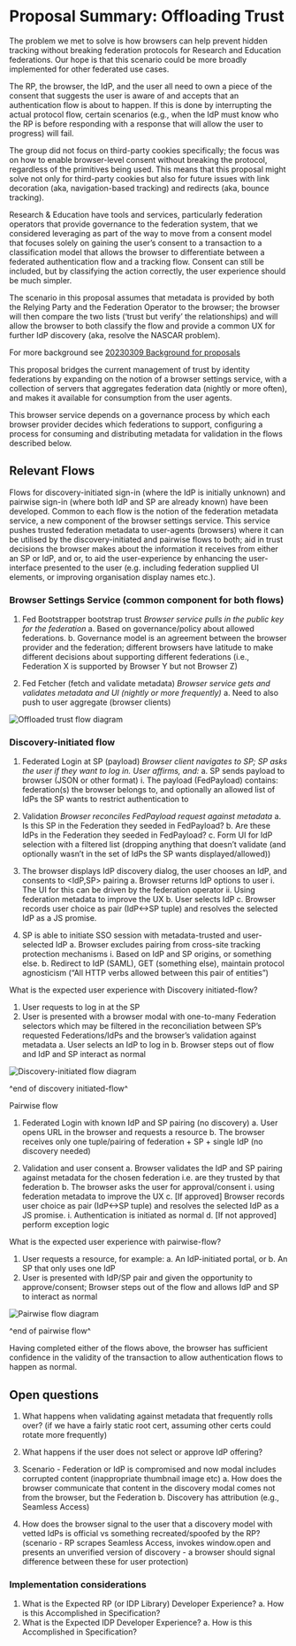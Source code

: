 # Proposal Summary: Offloading Trust
The problem we met to solve is how browsers can help prevent hidden tracking without breaking federation protocols for Research and Education federations. Our hope is that this scenario could be more broadly implemented for other federated use cases.

The RP, the browser, the IdP, and the user all need to own a piece of the consent that suggests the user is aware of and accepts that an authentication flow is about to happen. If this is done by interrupting the actual protocol flow, certain scenarios (e.g., when the IdP must know who the RP is before responding with a response that will allow the user to progress) will fail.

The group did not focus on third-party cookies specifically; the focus was on how to enable browser-level consent without breaking the protocol, regardless of the primitives being used. This means that this proposal might solve not only for third-party cookies but also for future issues with link decoration (aka, navigation-based tracking) and redirects (aka, bounce tracking).

Research & Education have tools and services, particularly federation operators that provide governance to the federation system, that we considered leveraging as part of the way to move from a consent model that focuses solely on gaining the user’s consent to a transaction to a classification model that allows the browser to differentiate between a federated authentication flow and a tracking flow. Consent can still be included, but by classifying the action correctly, the user experience should be much simpler.

The scenario in this proposal assumes that metadata is provided by both the Relying Party and the Federation Operator to the browser; the browser will then compare the two lists (‘trust but verify’ the relationships) and will allow the browser to both classify the flow and provide a common UX for further IdP discovery (aka, resolve the NASCAR problem).

For more background see [20230309 Background for proposals](https://docs.google.com/document/d/1L3O3fefitV6CxmoaG29JP9nYA9S9WAq2J2tJfIAR1yM/edit#)

This proposal bridges the current management of trust by identity federations by expanding on the notion of a browser settings service, with a collection of servers that aggregates federation data (nightly or more often), and makes it available for consumption from the user agents.

This browser service depends on a governance process by which each browser provider decides which federations to support, configuring a process for consuming and distributing metadata for validation in the flows described below.

## Relevant Flows
Flows for discovery-initiated sign-in (where the IdP is initially unknown) and pairwise sign-in (where both IdP and SP are already known) have been developed. Common to each flow is the notion of the federation metadata service, a new component of the browser settings service. This service pushes trusted federation metadata to user-agents (browsers) where it can be utilised by the discovery-initiated and pairwise flows to both; aid in trust decisions the browser makes about the information it receives from either an SP or IdP, and or, to aid the user-experience by enhancing the user-interface presented to the user (e.g. including federation supplied UI elements, or improving organisation display names etc.).

### Browser Settings Service (common component for both flows)
1. Fed Bootstrapper bootstrap trust
*Browser service pulls in the public key for the federation*
  a. Based on governance/policy about allowed federations.
  b. Governance model is an agreement between the browser provider and the federation; different browsers have latitude to make different decisions about supporting different federations (i.e., Federation X is supported by Browser Y but not Browser Z)

2. Fed Fetcher (fetch and validate metadata)
*Browser service gets and validates metadata and UI (nightly or more frequently)*
  a. Need to also push to user aggregate (browser clients)

![Offloaded trust flow diagram](https://user-images.githubusercontent.com/111496976/226541832-7821c86a-eb36-4414-b67e-234113db2513.png)

### Discovery-initiated flow
1. Federated Login at SP (payload)
*Browser client navigates to SP; SP asks the user if they want to log in. User affirms, and:*
  a. SP sends payload to browser (JSON or other format)
    i. The payload (FedPayload) contains: federation(s) the browser belongs to, and optionally an allowed list of IdPs the SP wants to restrict authentication to

2. Validation
*Browser reconciles FedPayload request against metadata*
  a. Is this SP in the Federation they seeded in FedPayload?
  b. Are these IdPs in the Federation they seeded in FedPayload?
  c. Form UI for IdP selection with a filtered list (dropping anything that doesn’t validate (and optionally wasn’t in the set of IdPs the SP wants displayed/allowed))

3. The browser displays IdP discovery dialog, the user chooses an IdP, and consents to <IdP,SP> pairing
  a. Browser returns IdP options to user
    i. The UI for this can be driven by the federation operator
    ii. Using federation metadata to improve the UX
  b. User selects IdP
  c. Browser records user choice as pair (IdP<->SP tuple) and resolves the selected IdP as a JS promise.

4. SP is able to initiate SSO session with metadata-trusted and user-selected IdP
  a. Browser excludes pairing from cross-site tracking protection mechanisms
    i. Based on IdP and SP origins, or something else.
  b. Redirect to IdP (SAML), GET (something else), maintain protocol agnosticism (“All HTTP verbs allowed between this pair of entities”)

What is the expected user experience with Discovery initiated-flow?

1. User requests to log in at the SP
2. User is presented with a browser modal with one-to-many Federation selectors which may be filtered in the reconciliation between SP’s requested Federations/IdPs and the browser’s validation against metadata
  a. User selects an IdP to log in
  b. Browser steps out of flow and IdP and SP interact as normal

![Discovery-initiated flow diagram](https://user-images.githubusercontent.com/111496976/227154365-ad169999-a537-490b-a1d2-93e57c7f224f.png)

^end of discovery initiated-flow^

Pairwise flow
1. Federated Login with known IdP and SP pairing (no discovery)
  a. User opens URL in the browser and requests a resource
  b. The browser receives only one tuple/pairing of federation + SP + single IdP (no discovery needed)

2. Validation and user consent
  a. Browser validates the IdP and SP pairing against metadata for the chosen federation i.e. are they trusted by that federation
  b. The browser asks the user for approval/consent
    i. using federation metadata to improve the UX
  c. [If approved] Browser records user choice as pair (IdP<->SP tuple) and resolves the selected IdP as a JS promise.
  i. Authentication is initiated as normal
  d. [If not approved] perform exception logic

What is the expected user experience with pairwise-flow?

1. User requests a resource, for example:
  a. An IdP-initiated portal, or
  b. An SP that only uses one IdP
2. User is presented with IdP/SP pair and given the opportunity to approve/consent; Browser steps out of the flow and allows IdP and SP to interact as normal

![Pairwise flow diagram](https://user-images.githubusercontent.com/111496976/227154948-f38c3ce9-4062-4021-b375-3c2080e67c99.png)

^end of pairwise flow^

Having completed either of the flows above, the browser has sufficient confidence in the validity of the transaction to allow authentication flows to happen as normal.

## Open questions
1. What happens when validating against metadata that frequently rolls over? (if we have a fairly static root cert, assuming other certs could rotate more frequently)

2. What happens if the user does not select or approve IdP offering?

3. Scenario - Federation or IdP is compromised and now modal includes corrupted content (inappropriate thumbnail image etc)
  a. How does the browser communicate that content in the discovery modal comes not from the browser, but the Federation
  b. Discovery has attribution (e.g., Seamless Access)

4. How does the browser signal to the user that a discovery model with vetted IdPs is official vs something recreated/spoofed by the RP? (scenario - RP scrapes Seamless Access, invokes window.open and presents an unverified version of discovery - a browser should signal difference between these for user protection)

### Implementation considerations
1. What is the Expected RP (or IDP Library) Developer Experience?
  a. How is this Accomplished in Specification?
2. What is the Expected IDP Developer Experience?
  a. How is this Accomplished in Specification?
